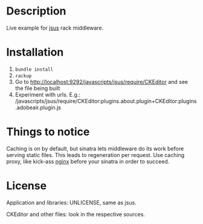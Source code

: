 Description
===========

Live example for [jsus](https://github.com/markiz/jsus) rack middleware.

Installation
============

1. `bundle install`
2. `rackup`
3. Go to [http://localhost:9292/javascripts/jsus/require/CKEditor](http://localhost:9292/javascripts/jsus/require/CKEditor)
and see the file being built
4. Experiment with urls. E.g.: /javascripts/jsus/require/CKEditor:plugins.about.plugin+CKEditor:plugins.adobeair.plugin.js


Things to notice
================

Caching is on by default, but sinatra lets middleware do its work before serving
static files. This leads to regeneration per request. Use caching proxy, like
kick-ass [nginx](http://nginx.org/) before your sinatra in order to succeed.


License
=======

Application and libraries: UNLICENSE, same as jsus.

CKEditor and other files: look in the respective sources.